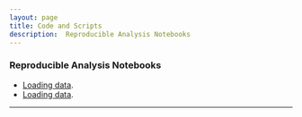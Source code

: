 ```yaml
---
layout: page
title: Code and Scripts
description:  Reproducible Analysis Notebooks
---
```


### Reproducible Analysis Notebooks


* <a href="{{ BASE_PATH }}/transcriptional_reprogramming_muscle_cells/assets/notebooks/1_load_data.nb.html" target="_blank">Loading data</a>.
* <a href="{{ BASE_PATH }}/transcriptional_reprogramming_muscle_cells/assets/notebooks/1_load_data.nb.html" target="_blank">Loading data</a>.


*******


